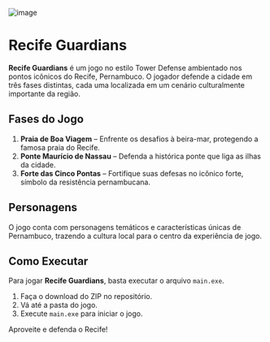 ![image](https://github.com/user-attachments/assets/de542cb7-1d5b-4de3-a784-6401d4734a92)

# Recife Guardians

**Recife Guardians** é um jogo no estilo Tower Defense ambientado nos pontos icônicos do Recife, Pernambuco. O jogador defende a cidade em três fases distintas, cada uma localizada em um cenário culturalmente importante da região.

## Fases do Jogo

1. **Praia de Boa Viagem** – Enfrente os desafios à beira-mar, protegendo a famosa praia do Recife.
2. **Ponte Maurício de Nassau** – Defenda a histórica ponte que liga as ilhas da cidade.
3. **Forte das Cinco Pontas** – Fortifique suas defesas no icônico forte, símbolo da resistência pernambucana.

## Personagens

O jogo conta com personagens temáticos e características únicas de Pernambuco, trazendo a cultura local para o centro da experiência de jogo.

## Como Executar

Para jogar **Recife Guardians**, basta executar o arquivo `main.exe`.

1. Faça o download do ZIP no repositório.
2. Vá até a pasta do jogo.
3. Execute `main.exe` para iniciar o jogo.

Aproveite e defenda o Recife!
